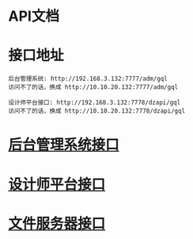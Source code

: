 # API文档

# 接口地址

```angular2html
后台管理系统: http://192.168.3.132:7777/adm/gql
访问不了的话，换成 http://10.10.20.132:7777/adm/gql

设计师平台接口: http://192.168.3.132:7778/dzapi/gql
访问不了的话，换成 http://10.10.20.132:7778/dzapi/gql

```

# [后台管理系统接口](./adm_api/README.md)

# [设计师平台接口](./dz_api/README.md)

# [文件服务器接口](./f_api/READMD.md)
